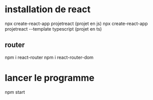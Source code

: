 # installation de react

npx create-react-app projetreact (projet en js)
npx create-react-app projetreact --template typescript (projet en ts)

## router

npm i react-router
npm i react-router-dom

# lancer le programme

npm start
